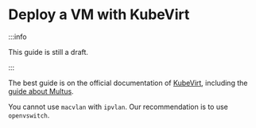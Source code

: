 # Deploy a VM with KubeVirt

:::info

This guide is still a draft.

:::

The best guide is on the official documentation of [KubeVirt](https://kubevirt.io/user-guide/virtual_machines/virtual_machine_instances/), including the [guide about Multus](https://kubevirt.io/2018/attaching-to-multiple-networks.html).

You cannot use `macvlan` with `ipvlan`. Our recommendation is to use `openvswitch`.
